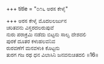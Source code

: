 +++
title = "೦೧೬ ಅರಸ ಕೇಳೈ"

+++
ಅರಸ ಕೇಳೈ ಮೊದಲಲರ್ಜುನ  
ಚರಿತವನು ವಿಸ್ತರದಲರುಪುವೆ  
ನುರು ಪರಾಕ್ರಮಿ ನಡೆದು ಬಿಟ್ಟನು ಸಾಲ್ವ ದೇಶದಲಿ  
ಪುರಕೆ ದೂತರ ಕಳುಹಲವನಿವ  
ರುರವಣೆಗೆ ಮನವಳುಕಿ ಕೊಟ್ಟನು  
ತುರಗ ಗಜ ರಥ ಧನ ವಿಲಾಸಿನಿ ಜನವನುಚಿತದಲಿ     ॥16॥